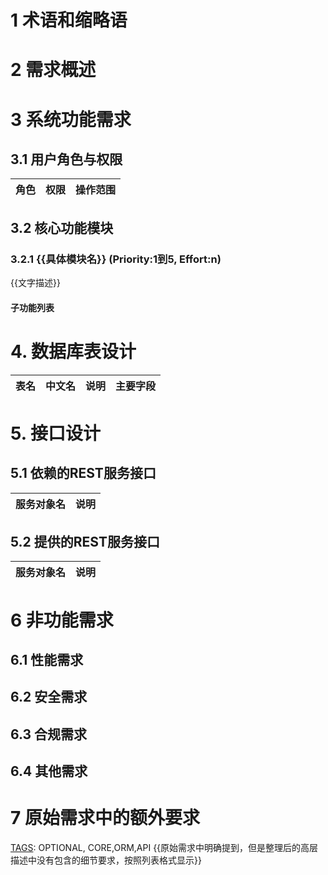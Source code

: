 # 1 术语和缩略语

[TAGS]: CORE

# 2 需求概述

[TAGS]: CORE

# 3 系统功能需求

## 3.1 用户角色与权限

| 角色 | 权限 | 操作范围 |
|----|----|------|

## 3.2 核心功能模块

### 3.2.1 {{具体模块名}} (Priority:1到5, Effort:n)

[TAGS]: DYNAMIC,MENU,ORM,API
{{文字描述}}

#### 子功能列表

[TAGS]: OPTIONAL

# 4. 数据库表设计

[TAGS]: CORE,ORM

| 表名 | 中文名 | 说明 | 主要字段 |
|----|-----|----|------|

# 5. 接口设计

## 5.1 依赖的REST服务接口

| 服务对象名 | 说明 |
|-------|----|

## 5.2 提供的REST服务接口

| 服务对象名 | 说明 |
|-------|----|

# 6 非功能需求

## 6.1 性能需求

## 6.2 安全需求

## 6.3 合规需求

[TAGS]: OPTIONAL

## 6.4 其他需求

[TAGS]: OPTIONAL

# 7 原始需求中的额外要求

[TAGS]: OPTIONAL, CORE,ORM,API
{{原始需求中明确提到，但是整理后的高层描述中没有包含的细节要求，按照列表格式显示}}
